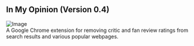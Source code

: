 ## In My Opinion (Version 0.4)

![Image](../master/images/imo.png)  
A Google Chrome extension for removing critic and fan review ratings from search results and various popular webpages.

